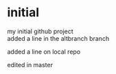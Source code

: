 # initial
my initial github project\
added a line in the altbranch branch

added a line on local repo

edited in master

